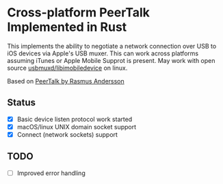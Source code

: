 # Cross-platform PeerTalk Implemented in Rust

This implements the ability to negotiate a network connection over USB to iOS devices via Apple's USB muxer. This can work across platforms assuming iTunes or Apple Mobile Supprot is present. May work with open source [usbmuxd/libimobiledevice](http://www.libimobiledevice.org/) on linux.

Based on [PeerTalk by Rasmus Andersson](https://github.com/rsms/peertalk)

## Status

- [x] Basic device listen protocol work started
- [x] macOS/linux UNIX domain socket support
- [x] Connect (network sockets) support

## TODO

- [ ] Improved error handling
